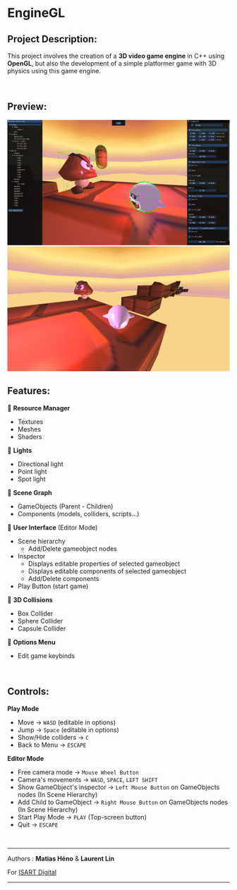 # EngineGL

## Project Description:

This project involves the creation of a **3D video game engine** in C++ using **OpenGL**, but also the development of a simple platformer game with 3D physics using this game engine.

<br />

## Preview:

<img src="Preview/editor.jpg" style="width:700px;"/>
<img src="Preview/game.jpg" style="width:700px;"/>

<br />

## Features:

:low_brightness: **Resource Manager**
- Textures
- Meshes
- Shaders

:low_brightness: **Lights**
- Directional light
- Point light
- Spot light

:low_brightness: **Scene Graph**
- GameObjects (Parent - Children)
- Components (models, colliders, scripts...)

:low_brightness: **User Interface** (Editor Mode)
<ul>
<li>Scene hierarchy
<ul>
<li>Add/Delete gameobject nodes
</ul>
<li>Inspector 
<ul>
<li>Displays editable properties of selected gameobject
<li>Displays editable components of selected gameobject
<li>Add/Delete components
</ul>
<li>Play Button (start game) 
</ul>

:low_brightness: **3D Collisions**
- Box Collider
- Sphere Collider
- Capsule Collider

:low_brightness: **Options Menu**
- Edit game keybinds

<br />

## Controls:
**Play Mode**
- Move → ```WASD``` (editable in options)
- Jump → ```Space``` (editable in options)
- Show/Hide colliders → ```C```
- Back to Menu → ```ESCAPE```

**Editor Mode**
- Free camera mode → ```Mouse Wheel Button```
- Camera's movements → ```WASD```, ```SPACE```, ```LEFT SHIFT```
- Show GameObject's inspector → ```Left Mouse Button``` on GameObjects nodes (In Scene Hierarchy)
- Add Child to GameObject → ```Right Mouse Button``` on GameObjects nodes (In Scene Hierarchy)
- Start Play Mode → ```PLAY```  (Top-screen button)
- Quit → ```ESCAPE```

<br />
<hr />

Authors : **Matias Héno** & **Laurent Lin**

For [ISART Digital](https://www.isart.com)

<hr />
